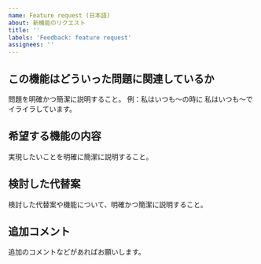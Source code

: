 ```yaml
---
name: Feature request (日本語)
about: 新機能のリクエスト
title: ''
labels: 'Feedback: feature request'
assignees: ''
---
```


## この機能はどういった問題に関連しているか

問題を明確かつ簡潔に説明すること。
例：私はいつも～の時に 私はいつも～でイライラしています。

## 希望する機能の内容

実現したいことを明確に簡潔に説明すること。

## 検討した代替案

検討した代替案や機能について、明確かつ簡潔に説明すること。

## 追加コメント

追加のコメントなどがあればお願いします。
